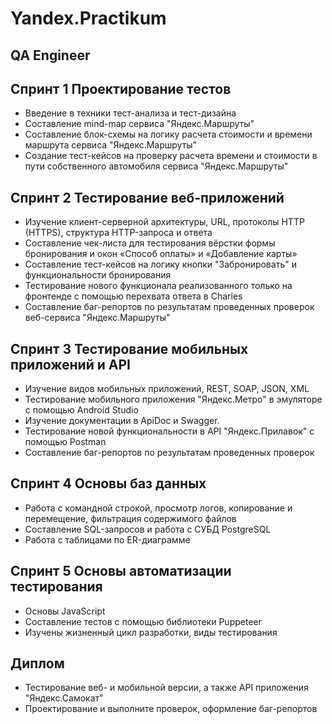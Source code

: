 # Yandex.Practikum
## QA Engineer

## Спринт 1 Проектирование тестов

 - Введение в техники тест-анализа и тест-дизайна
 - Составление mind-map сервиса "Яндекс.Маршруты"
 - Составление блок-схемы на логику расчета стоимости и времени маршрута сервиса "Яндекс.Маршруты"
 - Создание тест-кейсов на проверку расчета времени и стоимости в пути собственного автомобиля сервиса "Яндекс.Маршруты"

## Спринт 2 Тестирование веб-приложений

 - Изучение клиент-серверной архитектуры, URL, протоколы HTTP (HTTPS), структура HTTP-запроса и ответа
 - Составление чек-листа для тестирования вёрстки формы бронирования и окон «Способ оплаты» и «Добавление карты»
 - Составление тест-кейсов на логику кнопки "Забронировать" и функциональности бронирования
 - Тестирование нового функционала реализованного только на фронтенде с помощью перехвата ответа в Charles
 - Составление баг-репортов по результатам проведенных проверок веб-сервиса "Яндекс.Маршруты"

## Спринт 3 Тестирование мобильных приложений и API

 - Изучение видов мобильных приложений, REST, SOAP, JSON, XML
 - Тестирование мобильного приложения "Яндекс.Метро" в эмуляторе с помощью Android Studio
 - Изучение документации в ApiDoc и Swagger.
 - Тестирование новой функциональности в API "Яндекс.Прилавок" с помощью Postman
 - Составление баг-репортов по результатам проведенных проверок

## Спринт 4 Основы баз данных

 - Работа с командной строкой, просмотр логов, копирование и перемещение, фильтрация содержимого файлов
 - Составление SQL-запросов и работа с СУБД PostgreSQL
 - Работа с таблицами по ER-диаграмме

## Спринт 5 Основы автоматизации тестирования

 - Основы JavaScript
 - Составление тестов с помощью библиотеки Puppeteer
 - Изучены жизненный цикл разработки, виды тестирования

## Диплом

 - Тестирование веб- и мобильной версии, а также API приложения "Яндекс.Самокат"
 - Проектирование и выполните проверок, оформление баг-репортов
